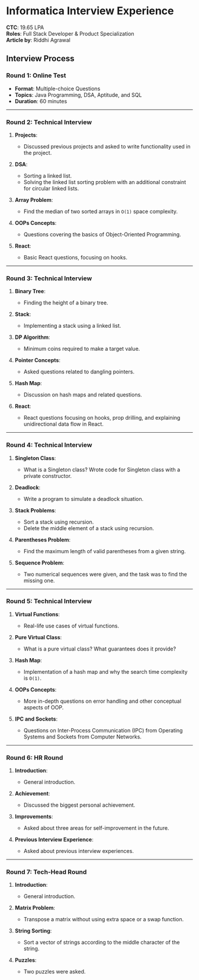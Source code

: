 # Informatica Interview Experience

**CTC**: 19.65 LPA <br/>
**Roles**: Full Stack Developer & Product Specialization <br/>
**Article by**: Riddhi Agrawal

## Interview Process

### Round 1: Online Test

- **Format**: Multiple-choice Questions
- **Topics**: Java Programming, DSA, Aptitude, and SQL
- **Duration**: 60 minutes

---

### Round 2: Technical Interview

1. **Projects**:

   - Discussed previous projects and asked to write functionality used in the project.

2. **DSA**:

   - Sorting a linked list.
   - Solving the linked list sorting problem with an additional constraint for circular linked lists.

3. **Array Problem**:

   - Find the median of two sorted arrays in `O(1)` space complexity.

4. **OOPs Concepts**:

   - Questions covering the basics of Object-Oriented Programming.

5. **React**:
   - Basic React questions, focusing on hooks.

---

### Round 3: Technical Interview

1. **Binary Tree**:

   - Finding the height of a binary tree.

2. **Stack**:

   - Implementing a stack using a linked list.

3. **DP Algorithm**:

   - Minimum coins required to make a target value.

4. **Pointer Concepts**:

   - Asked questions related to dangling pointers.

5. **Hash Map**:

   - Discussion on hash maps and related questions.

6. **React**:
   - React questions focusing on hooks, prop drilling, and explaining unidirectional data flow in React.

---

### Round 4: Technical Interview

1. **Singleton Class**:

   - What is a Singleton class? Wrote code for Singleton class with a private constructor.

2. **Deadlock**:

   - Write a program to simulate a deadlock situation.

3. **Stack Problems**:

   - Sort a stack using recursion.
   - Delete the middle element of a stack using recursion.

4. **Parentheses Problem**:

   - Find the maximum length of valid parentheses from a given string.

5. **Sequence Problem**:
   - Two numerical sequences were given, and the task was to find the missing one.

---

### Round 5: Technical Interview

1. **Virtual Functions**:

   - Real-life use cases of virtual functions.

2. **Pure Virtual Class**:

   - What is a pure virtual class? What guarantees does it provide?

3. **Hash Map**:

   - Implementation of a hash map and why the search time complexity is `O(1)`.

4. **OOPs Concepts**:

   - More in-depth questions on error handling and other conceptual aspects of OOP.

5. **IPC and Sockets**:
   - Questions on Inter-Process Communication (IPC) from Operating Systems and Sockets from Computer Networks.

---

### Round 6: HR Round

1. **Introduction**:

   - General introduction.

2. **Achievement**:

   - Discussed the biggest personal achievement.

3. **Improvements**:

   - Asked about three areas for self-improvement in the future.

4. **Previous Interview Experience**:
   - Asked about previous interview experiences.

---

### Round 7: Tech-Head Round

1. **Introduction**:

   - General introduction.

2. **Matrix Problem**:

   - Transpose a matrix without using extra space or a swap function.

3. **String Sorting**:

   - Sort a vector of strings according to the middle character of the string.

4. **Puzzles**:
   - Two puzzles were asked.
